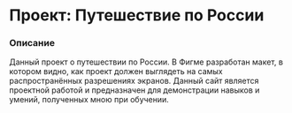 # Проект: Путешествие по России

### Описание

Данный проект о путешествии по России.
В Фигме разработан макет, в котором видно, как проект должен выглядеть на самых распространённых разрешениях экранов.
Данный сайт является проектной работой и предназначен для демонстрации навыков и умений, полученных мною при обучении.